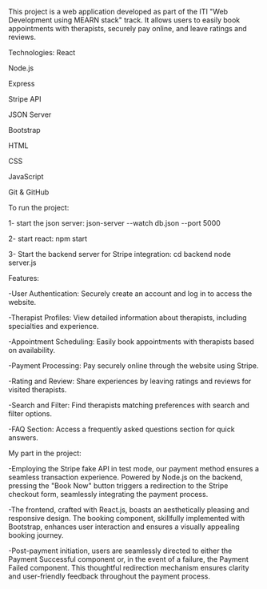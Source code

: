 This project is a web application developed as part of the ITI "Web Development using MEARN stack" track.
It allows users to easily book appointments with therapists, securely pay online, and leave ratings and reviews.

Technologies:
React

Node.js

Express

Stripe API

JSON Server

Bootstrap

HTML

CSS

JavaScript

Git & GitHub

To run the project:

1- start the json server:
json-server --watch db.json --port 5000

2- start react:
npm start

3- Start the backend server for Stripe integration:
cd backend
node server.js

Features:

-User Authentication: Securely create an account and log in to access the website.

-Therapist Profiles: View detailed information about therapists, including specialties and experience.

-Appointment Scheduling: Easily book appointments with therapists based on availability.

-Payment Processing: Pay securely online through the website using Stripe.

-Rating and Review: Share experiences by leaving ratings and reviews for visited therapists.

-Search and Filter: Find therapists matching preferences with search and filter options.

-FAQ Section: Access a frequently asked questions section for quick answers.

My part in the project:

-Employing the Stripe fake API in test mode, our payment method ensures a seamless transaction experience. Powered by
Node.js on the backend, pressing the "Book Now" button triggers a redirection to the Stripe checkout form, seamlessly
integrating the payment process.

-The frontend, crafted with React.js, boasts an aesthetically pleasing and responsive design. The booking component,
skillfully implemented with Bootstrap, enhances user interaction and ensures a visually appealing booking journey.

-Post-payment initiation, users are seamlessly directed to either the Payment Successful component or, in the event of a
failure, the Payment Failed component. This thoughtful redirection mechanism ensures clarity and user-friendly feedback
throughout the payment process.
